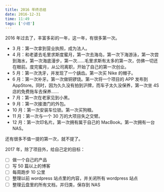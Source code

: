 ```yaml
---
title: 2016 年终总结
date: 2016-12-31
time: 11:49
tags: ['小结']
---
```


2016 年过去了，丰富多彩的一年，这一年，有很多第一次。

- 3 月：第一次拿到营业执照，成为法人。
- 4 月：和老婆去毛里求斯度蜜月，第一次去海岛，第一次下海游泳，第一次尝到海水，第一次海底漫步，第一次……毛里求斯有太多的第一次，仿佛一切还在眼前。度完蜜月，从公司离职，开始了自己的第一次创业。
- 5 月：第一次洗牙，并发现了一个龋齿。第一次买 Nike 的帽子。
- 6 月：第一次补牙。第一次做铜锣烧。第一次将一个项目的 APP 发布到 AppStore。同时，因为久久没有拍到沪牌，而车子太久没保养，第一次坐 4S 店的免费拖车去保养……
- 7 月：第一次在老家见到小黑。
- 9 月：第一次接澳门的外包。
- 10 月：第一次安装车位锁。第一次买狗粮。
- 11 月：第一次与一个 30 万的大项目失之交臂。
- 12 月：第一次印名片。第一次拥有属于自己的 MacBook。第一次拥有一台 NAS。

还有很多不值一提的第一次，就不提了。

2017 年，除了项目外，给自己定的目标：

- [ ] 做一个自己的产品
- [ ] 写 50 篇以上的博客
- [ ] 每周跑步 10 公里
- [ ] 整理以前 wordpress 站点里的内容，并关闭所有 wordpress 站点
- [ ] 整理云盘里的所有文档，并归类，保存到 NAS
